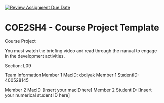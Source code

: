 [![Review Assignment Due Date](https://classroom.github.com/assets/deadline-readme-button-22041afd0340ce965d47ae6ef1cefeee28c7c493a6346c4f15d667ab976d596c.svg)](https://classroom.github.com/a/mLqiHWLE)
# COE2SH4 - Course Project Template
Course Project

You must watch the briefing video and read through the manual to engage in the development activities.


Section: L09

Team Information
Member 1 MacID: dodiyak
Member 1 StudentID: 400528145

Member 2 MacID: [Insert your macID here]
Member 2 StudentID: [Insert your numerical student ID here]
